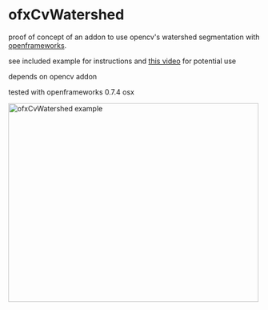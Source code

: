 # ofxCvWatershed

proof of concept of an addon to use opencv's watershed segmentation with [openframeworks](http://openframeworks.cc).

see included example for instructions and [this video](http://www.flickr.com/photos/jesusgollonet/5686668661/) for potential use

depends on opencv addon

tested with openframeworks 0.7.4 osx

<a href="http://www.flickr.com/photos/unavoidablegrain/8504288367/" title="ofxCvWatershed example by atduskgreg, on Flickr"><img src="http://farm9.staticflickr.com/8234/8504288367_370e5c72f2.jpg" width="500" height="397" alt="ofxCvWatershed example"></a>


